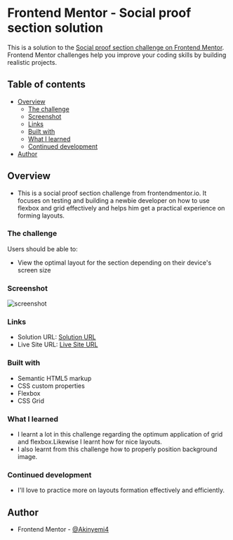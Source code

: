 # Frontend Mentor - Social proof section solution

This is a solution to the [Social proof section challenge on Frontend Mentor](https://www.frontendmentor.io/challenges/social-proof-section-6e0qTv_bA). Frontend Mentor challenges help you improve your coding skills by building realistic projects. 

## Table of contents

- [Overview](#overview)
  - [The challenge](#the-challenge)
  - [Screenshot](#screenshot)
  - [Links](#links)
  - [Built with](#built-with)
  - [What I learned](#what-i-learned)
  - [Continued development](#continued-development)
- [Author](#author)


## Overview
- This is a social proof section challenge from frontendmentor.io. It focuses on testing and building a newbie developer on how to use flexbox and grid effectively and helps him get a practical experience on forming layouts.

### The challenge

Users should be able to:

- View the optimal layout for the section depending on their device's screen size

### Screenshot

![screenshot](.images/social-proof-section-screenshot.png)

### Links

- Solution URL: [Solution URL](https://github.com/Akinyemi4/social-proof-section)
- Live Site URL: [Live Site URL](https://social-proof-section-master-akinyemi.netlify.app/)

### Built with

- Semantic HTML5 markup
- CSS custom properties
- Flexbox
- CSS Grid


### What I learned

- I learnt a lot in this challenge regarding the optimum application of grid and flexbox.Likewise I learnt how for nice layouts.
- I also learnt from this challenge how to properly position background image.

### Continued development

- I'll love to practice more on layouts formation effectively and efficiently.

## Author

- Frontend Mentor - [@Akinyemi4](https://www.frontendmentor.io/profile/Akinyemi4)

